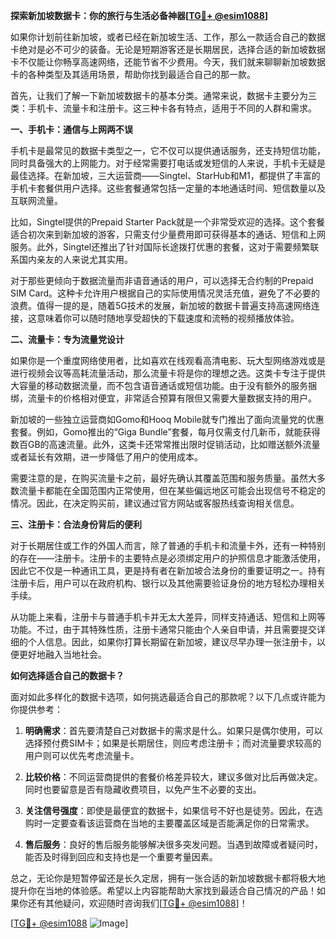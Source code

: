 **探索新加坡数据卡：你的旅行与生活必备神器[[TG💪+ @esim1088](https://t.me/s/esim1088)]**

如果你计划前往新加坡，或者已经在新加坡生活、工作，那么一款适合自己的数据卡绝对是必不可少的装备。无论是短期游客还是长期居民，选择合适的新加坡数据卡不仅能让你畅享高速网络，还能节省不少费用。今天，我们就来聊聊新加坡数据卡的各种类型及其适用场景，帮助你找到最适合自己的那一款。

首先，让我们了解一下新加坡数据卡的基本分类。通常来说，数据卡主要分为三类：手机卡、流量卡和注册卡。这三种卡各有特点，适用于不同的人群和需求。

**一、手机卡：通信与上网两不误**

手机卡是最常见的数据卡类型之一，它不仅可以提供通话服务，还支持短信功能，同时具备强大的上网能力。对于经常需要打电话或发短信的人来说，手机卡无疑是最佳选择。在新加坡，三大运营商——Singtel、StarHub和M1，都提供了丰富的手机卡套餐供用户选择。这些套餐通常包括一定量的本地通话时间、短信数量以及互联网流量。

比如，Singtel提供的Prepaid Starter Pack就是一个非常受欢迎的选择。这个套餐适合初次来到新加坡的游客，只需支付少量费用即可获得基本的通话、短信和上网服务。此外，Singtel还推出了针对国际长途拨打优惠的套餐，这对于需要频繁联系国内亲友的人来说尤其实用。

对于那些更倾向于数据流量而非语音通话的用户，可以选择无合约制的Prepaid SIM Card。这种卡允许用户根据自己的实际使用情况灵活充值，避免了不必要的浪费。值得一提的是，随着5G技术的发展，新加坡的数据卡普遍支持高速网络连接，这意味着你可以随时随地享受超快的下载速度和流畅的视频播放体验。

**二、流量卡：专为流量党设计**

如果你是一个重度网络使用者，比如喜欢在线观看高清电影、玩大型网络游戏或是进行视频会议等高耗流量活动，那么流量卡将是你的理想之选。这类卡专注于提供大容量的移动数据流量，而不包含语音通话或短信功能。由于没有额外的服务捆绑，流量卡的价格相对便宜，非常适合预算有限但又需要大量数据支持的用户。

新加坡的一些独立运营商如Gomo和Hooq Mobile就专门推出了面向流量党的优惠套餐。例如，Gomo推出的“Giga Bundle”套餐，每月仅需支付几新币，就能获得数百GB的高速流量。此外，这类卡还常常推出限时促销活动，比如赠送额外流量或者延长有效期，进一步降低了用户的使用成本。

需要注意的是，在购买流量卡之前，最好先确认其覆盖范围和服务质量。虽然大多数流量卡都能在全国范围内正常使用，但在某些偏远地区可能会出现信号不稳定的情况。因此，在决定购买前，建议通过官方网站或客服热线查询相关信息。

**三、注册卡：合法身份背后的便利**

对于长期居住或工作的外国人而言，除了普通的手机卡和流量卡外，还有一种特别的存在——注册卡。注册卡的主要特点是必须绑定用户的护照信息才能激活使用，因此它不仅是一种通讯工具，更是持有者在新加坡合法身份的重要证明之一。持有注册卡后，用户可以在政府机构、银行以及其他需要验证身份的地方轻松办理相关手续。

从功能上来看，注册卡与普通手机卡并无太大差异，同样支持通话、短信和上网等功能。不过，由于其特殊性质，注册卡通常只能由个人亲自申请，并且需要提交详细的个人信息。因此，如果你打算长期留在新加坡，建议尽早办理一张注册卡，以便更好地融入当地社会。

**如何选择适合自己的数据卡？**

面对如此多样化的数据卡选项，如何挑选最适合自己的那款呢？以下几点或许能为你提供参考：

1. **明确需求**：首先要清楚自己对数据卡的需求是什么。如果只是偶尔使用，可以选择预付费SIM卡；如果是长期居住，则应考虑注册卡；而对流量要求较高的用户则可以优先考虑流量卡。

2. **比较价格**：不同运营商提供的套餐价格差异较大，建议多做对比后再做决定。同时也要留意是否有隐藏收费项目，以免产生不必要的支出。

3. **关注信号强度**：即使是最便宜的数据卡，如果信号不好也是徒劳。因此，在选购时一定要查看该运营商在当地的主要覆盖区域是否能满足你的日常需求。

4. **售后服务**：良好的售后服务能够解决很多突发问题。当遇到故障或者疑问时，能否及时得到回应和支持也是一个重要考量因素。

总之，无论你是短暂停留还是长久定居，拥有一张合适的新加坡数据卡都将极大地提升你在当地的体验感。希望以上内容能帮助大家找到最适合自己情况的产品！如果你还有其他疑问，欢迎随时咨询我们[[TG💪+ @esim1088](https://t.me/s/esim1088)]！

[[TG💪+ @esim1088](https://t.me/s/esim1088) ![Image](https://i.postimg.cc/4NQfJmqS/Snipaste-2025-05-13-00-14-12.png)]